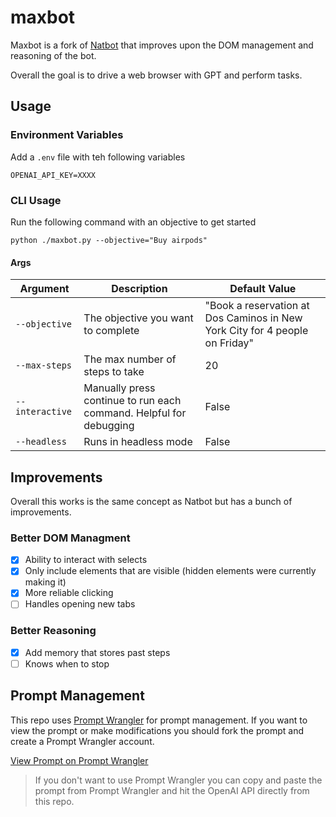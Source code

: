 # maxbot

Maxbot is a fork of [Natbot](https://github.com/nat/natbot) that improves upon the DOM management and reasoning of the bot.

Overall the goal is to drive a web browser with GPT and perform tasks.

## Usage

### Environment Variables

Add a `.env` file with teh following variables

```
OPENAI_API_KEY=XXXX
```

### CLI Usage

Run the following command with an objective to get started

```
python ./maxbot.py --objective="Buy airpods"
```

#### Args

| Argument        | Description                                                        | Default Value                                                               |
| --------------- | ------------------------------------------------------------------ | --------------------------------------------------------------------------- |
| `--objective`   | The objective you want to complete                                 | "Book a reservation at Dos Caminos in New York City for 4 people on Friday" |
| `--max-steps`   | The max number of steps to take                                    | 20                                                                          |
| `--interactive` | Manually press continue to run each command. Helpful for debugging | False                                                                       |
| `--headless`    | Runs in headless mode                                              | False                                                                       |

## Improvements

Overall this works is the same concept as Natbot but has a bunch of improvements.

### Better DOM Managment

- [x] Ability to interact with selects
- [x] Only include elements that are visible (hidden elements were currently making it)
- [x] More reliable clicking
- [ ] Handles opening new tabs

### Better Reasoning

- [x] Add memory that stores past steps
- [ ] Knows when to stop

## Prompt Management

This repo uses [Prompt Wrangler](https://prompt-wrangler.com/) for prompt management. If you want to view the prompt or make modifications you should fork the prompt and create a Prompt Wrangler account.

[View Prompt on Prompt Wrangler](https://prompt-wrangler.com/p/maxbot/reason-next-command)

> If you don't want to use Prompt Wrangler you can copy and paste the prompt from Prompt Wrangler and hit the OpenAI API directly from this repo.
